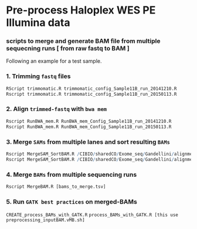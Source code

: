 # Pre-process Haloplex WES PE Illumina data
### scripts to merge and generate BAM file from multiple sequecning runs [ from raw fastq to BAM ]

Following an example for a test sample.

### 1. Trimming `fastq` files
```R
RScript trimmomatic.R trimmomatic_config_Sample11B_run_20141210.R
Rscript trimmomatic.R trimmomatic_config_Sample11B_run_20150113.R
```
### 2. Align `trimmed-fastq` with `bwa mem`
```R
Rscript RunBWA_mem.R RunBWA_mem_Config_Sample11B_run_20141210.R
Rscript RunBWA_mem.R RunBWA_mem_Config_Sample11B_run_20150113.R
```
### 3. Merge `SAMs` from multiple lanes and sort resulting `BAMs`
```R
Rscript MergeSAM_SortBAM.R /CIBIO/sharedCO/Exome_seq/Gandellini/alignment_test_Sample_11B/20141210_gandellini
Rscript MergeSAM_SortBAM.R /CIBIO/sharedCO/Exome_seq/Gandellini/alignment_test_Sample_11B/20150113_gandellini
```
### 4. Merge `BAMs` from multiple sequencing runs
```R
Rscript MergeBAM.R [bams_to_merge.tsv]
```
### 5. Run `GATK best practices` on merged-BAMs
`CREATE_process_BAMs_with_GATK.R`
`process_BAMs_with_GATK.R [this use preprocessing_inputBAM.vMB.sh]`
